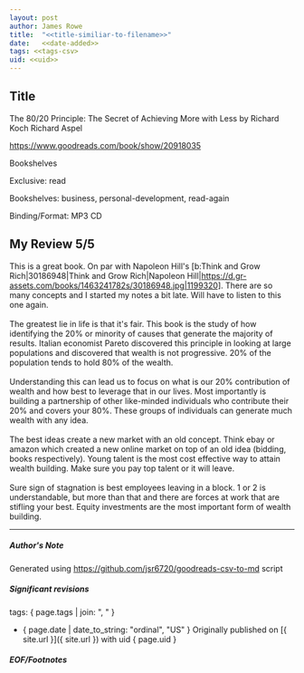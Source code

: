 ```yaml
---
layout: post
author: James Rowe
title:  "<<title-similiar-to-filename>>"
date:   <<date-added>>
tags: <<tags-csv>
uid: <<uid>>
---
```


<!-- highly dependent on how you personally use jekyll templates, and how you want this to show up -->

## Title

The 80/20 Principle: The Secret of Achieving More with Less by Richard Koch
Richard Aspel 

https://www.goodreads.com/book/show/20918035

Bookshelves

Exclusive: read

Bookshelves: business, personal-development, read-again

Binding/Format: MP3 CD

## My Review 5/5

This is a great book. On par with Napoleon Hill's [b:Think and Grow Rich|30186948|Think and Grow Rich|Napoleon Hill|https://d.gr-assets.com/books/1463241782s/30186948.jpg|1199320]. There are so many concepts and I started my notes a bit late. Will have to listen to this one again.<br/><br/>The greatest lie in life is that it's fair. This book is the study of how identifying the 20% or minority of causes that generate the majority of results. Italian economist Pareto discovered this principle in looking at large populations and discovered that wealth is not progressive. 20% of the population tends to hold 80% of the wealth.<br/><br/>Understanding this can lead us to focus on what is our 20% contribution of wealth and how best to leverage that in our lives. Most importantly is building a partnership of other like-minded individuals who contribute their 20% and covers your 80%. These groups of individuals can generate much wealth with any idea.<br/><br/>The best ideas create a new market with an old concept. Think ebay or amazon which created a new online market on top of an old idea (bidding, books respectively). Young talent is the most cost effective way to attain wealth building. Make sure you pay top talent or it will leave.<br/><br/>Sure sign of stagnation is best employees leaving in a block. 1 or 2 is understandable, but more than that and there are forces at work that are stifling your best. Equity investments are the most important form of wealth building. 

---

##### Author's Note

Generated using https://github.com/jsr6720/goodreads-csv-to-md script

##### Significant revisions

tags: { page.tags | join: ", " } <!-- todo move this somewhere -->

- { page.date | date_to_string: "ordinal", "US" } Originally published on [{ site.url }]({ site.url }) with uid { page.uid }

##### EOF/Footnotes
